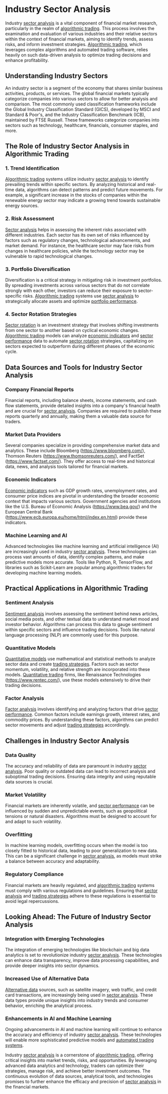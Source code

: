 # Industry Sector Analysis

Industry [sector analysis](../s/sector_analysis.md) is a vital component of financial market research, particularly in the realm of [algorithmic trading](../a/algorithmic_trading.md). This process involves the examination and evaluation of various industries and their relative sectors within the context of financial markets, aiming to identify trends, assess risks, and inform investment strategies. [Algorithmic trading](../a/algorithmic_trading.md), which leverages complex algorithms and automated trading software, relies heavily on such data-driven analysis to optimize trading decisions and enhance profitability.

## Understanding Industry Sectors

An industry sector is a segment of the economy that shares similar business activities, products, or services. The global financial markets typically categorize companies into various sectors to allow for better analysis and comparison. The most commonly used classification frameworks include the Global Industry Classification Standard (GICS), developed by MSCI and Standard & Poor's, and the Industry Classification Benchmark (ICB), maintained by FTSE Russell. These frameworks categorize companies into sectors such as technology, healthcare, financials, consumer staples, and more.

## The Role of Industry Sector Analysis in Algorithmic Trading

### 1. Trend Identification

[Algorithmic trading](../a/algorithmic_trading.md) systems utilize industry [sector analysis](../s/sector_analysis.md) to identify prevailing trends within specific sectors. By analyzing historical and real-time data, algorithms can detect patterns and predict future movements. For example, a significant increase in the stocks of companies within the renewable energy sector may indicate a growing trend towards sustainable energy sources.

### 2. Risk Assessment

[Sector analysis](../s/sector_analysis.md) helps in assessing the inherent risks associated with different industries. Each sector has its own set of risks influenced by factors such as regulatory changes, technological advancements, and market demand. For instance, the healthcare sector may face risks from changes in healthcare policies, while the technology sector may be vulnerable to rapid technological changes.

### 3. Portfolio Diversification

Diversification is a critical strategy in mitigating risk in investment portfolios. By spreading investments across various sectors that do not correlate strongly with each other, investors can reduce their exposure to sector-specific risks. [Algorithmic trading](../a/algorithmic_trading.md) systems use [sector analysis](../s/sector_analysis.md) to strategically allocate assets and optimize [portfolio performance](../p/portfolio_performance.md).

### 4. Sector Rotation Strategies

[Sector rotation](../s/sector_rotation.md) is an investment strategy that involves shifting investments from one sector to another based on cyclical economic changes. [Algorithmic trading](../a/algorithmic_trading.md) models can analyze [economic indicators](../e/economic_indicators.md) and [sector performance](../s/sector_performance.md) data to automate [sector rotation](../s/sector_rotation.md) strategies, capitalizing on sectors expected to outperform during different phases of the economic cycle.

## Data Sources and Tools for Industry Sector Analysis

### Company Financial Reports

Financial reports, including balance sheets, income statements, and cash flow statements, provide detailed insights into a company's financial health and are crucial for [sector analysis](../s/sector_analysis.md). Companies are required to publish these reports quarterly and annually, making them a valuable data source for traders.

### Market Data Providers

Several companies specialize in providing comprehensive market data and analytics. These include Bloomberg (https://www.bloomberg.com/), Thomson Reuters (https://www.thomsonreuters.com/), and FactSet (https://www.factset.com/). They offer access to real-time and historical data, news, and analysis tools tailored for financial markets.

### Economic Indicators

[Economic indicators](../e/economic_indicators.md) such as GDP growth rates, unemployment rates, and consumer price indices are pivotal in understanding the broader economic context that impacts various sectors. Government agencies and institutions like the U.S. Bureau of Economic Analysis (https://www.bea.gov/) and the European Central Bank (https://www.ecb.europa.eu/home/html/index.en.html) provide these indicators.

### Machine Learning and AI

Advanced technologies like machine learning and artificial intelligence (AI) are increasingly used in industry [sector analysis](../s/sector_analysis.md). These technologies can process vast amounts of data, identify complex patterns, and make predictive models more accurate. Tools like Python, R, TensorFlow, and libraries such as Scikit-Learn are popular among algorithmic traders for developing machine learning models.

## Practical Applications in Algorithmic Trading

### Sentiment Analysis

[Sentiment analysis](../s/sentiment_analysis.md) involves assessing the sentiment behind news articles, social media posts, and other textual data to understand market mood and investor behavior. Algorithms can process this data to gauge sentiment within specific sectors and influence trading decisions. Tools like natural language processing (NLP) are commonly used for this purpose.

### Quantitative Models

[Quantitative models](../q/quantitative_models.md) use mathematical and statistical methods to analyze sector data and create [trading strategies](../t/trading_strategies.md). Factors such as sector momentum, volatility, and relative strength are incorporated into these models. [Quantitative trading](../q/quantitative_trading.md) firms, like Renaissance Technologies (https://www.rentec.com/), use these models extensively to drive their trading decisions.

### Factor Analysis

[Factor analysis](../f/factor_analysis.md) involves identifying and analyzing factors that drive [sector performance](../s/sector_performance.md). Common factors include earnings growth, interest rates, and commodity prices. By understanding these factors, algorithms can predict sector movements and adjust [trading strategies](../t/trading_strategies.md) accordingly.

## Challenges in Industry Sector Analysis

### Data Quality

The accuracy and reliability of data are paramount in industry [sector analysis](../s/sector_analysis.md). Poor quality or outdated data can lead to incorrect analysis and suboptimal trading decisions. Ensuring data integrity and using reputable data sources is crucial.

### Market Volatility

Financial markets are inherently volatile, and [sector performance](../s/sector_performance.md) can be influenced by sudden and unpredictable events, such as geopolitical tensions or natural disasters. Algorithms must be designed to account for and adapt to such volatility.

### Overfitting

In machine learning models, overfitting occurs when the model is too closely fitted to historical data, leading to poor generalization to new data. This can be a significant challenge in [sector analysis](../s/sector_analysis.md), as models must strike a balance between accuracy and adaptability.

### Regulatory Compliance

Financial markets are heavily regulated, and [algorithmic trading](../a/algorithmic_trading.md) systems must comply with various regulations and guidelines. Ensuring that [sector analysis](../s/sector_analysis.md) and [trading strategies](../t/trading_strategies.md) adhere to these regulations is essential to avoid legal repercussions.

## Looking Ahead: The Future of Industry Sector Analysis

### Integration with Emerging Technologies

The integration of emerging technologies like blockchain and big data analytics is set to revolutionize industry [sector analysis](../s/sector_analysis.md). These technologies can enhance data transparency, improve data processing capabilities, and provide deeper insights into sector dynamics.

### Increased Use of Alternative Data

[Alternative data](../a/alternative_data.md) sources, such as satellite imagery, web traffic, and credit card transactions, are increasingly being used in [sector analysis](../s/sector_analysis.md). These data types provide unique insights into industry trends and consumer behavior, enriching the analytical process.

### Enhancements in AI and Machine Learning

Ongoing advancements in AI and machine learning will continue to enhance the accuracy and efficiency of industry [sector analysis](../s/sector_analysis.md). These technologies will enable more sophisticated predictive models and [automated trading systems](../a/automated_trading_systems.md).

Industry [sector analysis](../s/sector_analysis.md) is a cornerstone of [algorithmic trading](../a/algorithmic_trading.md), offering critical insights into market trends, risks, and opportunities. By leveraging advanced data analytics and technology, traders can optimize their strategies, manage risk, and achieve better investment outcomes. The continuous evolution of data sources, analytical tools, and technologies promises to further enhance the efficacy and precision of [sector analysis](../s/sector_analysis.md) in the financial markets.